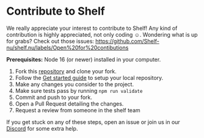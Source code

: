 # Contribute to Shelf

We really appreciate your interest to contribute to Shelf! Any kind of contribution is highly appreciated, not only coding ☺️.
Wondering what is up for grabs? Check out those issues: https://github.com/Shelf-nu/shelf.nu/labels/Open%20for%20contibutions

**Prerequisites:** Node 16 (or newer) installed in your computer.

1. Fork this [repository](https://github.com/Shelf-nu/shelf.nu) and clone your fork.
2. Follow the [Get started guide](https://docs.shelf.nu/local-development) to setup your local repository.
3. Make any changes you consider to the project.
4. Make sure tests pass by running `npm run validate`
5. Commit and push to your fork.
6. Open a Pull Request detailing the changes.
7. Request a review from someone in the shelf team

If you get stuck on any of these steps, open an issue or join us in our [Discord](https://discord.gg/8he9W7aTJu) for some extra help.
